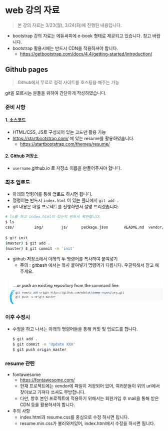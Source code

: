 # web 강의 자료

> 본 강의 자료는 3/23(월), 3/24(화)에 진행된 내용입니다.

* bootstrap 강의 자료는 에듀싸피에 e-book 형태로 제공되고 있습니다. 참고 바랍니다.
* bootstrap 활용시에는 반드시 CDN을 적용하셔야 합니다.
  * https://getbootstrap.com/docs/4.4/getting-started/introduction/



## Github pages

> Github에서 무료로 정적 사이트를 호스팅을 해주는 기능

git을 모르시는 분들을 위하여 간단하게 작성하였습니다.

### 준비 사항

#### 1. 소스코드

* HTML/CSS, JS로 구성되어 있는 코드만 활용 가능
* https://startbootstrap.com/ 에 있는 resume를 활용하였습니다.
  * https://startbootstrap.com/themes/resume/

#### 2. Github 저장소

* `username`.github.io 로 저장소 이름을 만들어주셔야 합니다.

  

### 최초 업로드

* 아래의 명령어를 통해 업로드 하시면 됩니다.
* 명령어는 반드시 `index.html` 이 있는 폴더에서 `git add .`
* git 내용은 내일 프로젝트를 진행하면서 설명 드리겠습니다.

```bash
# ls를 하고 index.html이 있는지 반드시 확인합니다.
$ ls
css/         img/        js/      package.json       README.md  vendor/      gulpfile.js  index.html  LICENSE  package-lock.json  scss/

$ git init
(master) $ git add . 
(master) $ git commit -m 'init'
```

* github 저장소에서 아래의 두 명령어를 복사하여 붙여넣기
  * 주의 : gitbash 에서는 복사 붙여넣기 명령어가 다릅니다. 우클릭해서 참고 해주세요.

<img src="images/Screen Shot 2020-03-24 at 오전 11.14.png" alt="Screen Shot 2020-03-24 at 오전 11.14" style="zoom:60%;" />

### 이후 수정시

* 수정을 하고 나서는 아래의 명령어들을 통해 커밋 및 업로드를 합니다.

  ```bash
  $ git add .
  $ git commit -m 'Update XXX'
  $ git push origin master
  ```

  

### resume 관련

* fontawesome
  * https://fontawesome.com/
  * 현재 프로젝트에는 vendor에 파일이 저장되어 있어, 여러분들이 위의 url에서 찾아보고 가져다 쓰셔도 무방합니다.
  * 다만, 향후 본인 프로젝트에 적용하기 위해서는 회원가입 후 mail을 통해 받은 CDN 등을 활용하셔야 합니다.
* 주의 사항
  * index.html과 resume.css를 중심으로 수정 하시면 됩니다.
  * resume.min.css가 불러와져있어, index.html에서 수정을 하시면 됩니다.